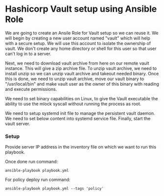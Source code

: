 # Hashicorp Vault setup using Ansible Role

We are going to create an Ansile Role for Vault setup so we can reuse it. We will begin by creating a new user account named "vault" which will help with a secure setup. We will use this account to isolate the ownership of vault. We don't create any home directory or shell for this user so that user can't log in to a server.

Next, we need to download vault archive from here on our remote vault instance. This will give a zip archive file. To unzip vault archive, we need to install unzip so we can unzip vault archive and takeout needed binary. Once this is done, we need to unzip vault archive, move our vault binary to "/usr/local/bin" and make vault user as the owner of this binary with reading and execute permissions.

We need to set binary capabilities on Linux, to give the Vault executable the ability to use the mlock syscall without running the process as root.

We need to setup systemd init file to manage the persistent vault daemon. We need to set below content into systemd service file. Finally, start the vault server.

### Setup

Provide server IP address in the inventory file on which we want to run this playbook. 

Once done run command:
```
ansible-playbook playbook.yml
```

For policy deploy run command:
```
ansible-playbook playbook.yml --tags 'policy'
```